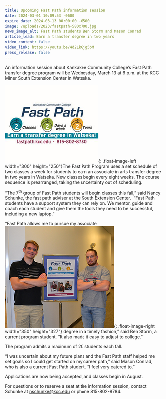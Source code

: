 ```yaml
---
title: Upcoming Fast Path information session
date: 2024-03-01 10:09:53 -0600
expire_date: 2024-03-13 00:00:00 -0500
image: /uploads/2023/fastpath-580x700.jpg
news_image_alt: Fast Path students Ben Storm and Mason Conrad
article_lead: Earn a transfer degree in two years
video_content: false
video_link: https://youtu.be/4d2LkGjg5bM
press_release: false
---
```

An information session about Kankakee Community College’s Fast Path transfer degree program will be Wednesday, March 13 at 6 p.m. at the KCC Miner South Extension Center in Watseka.

![Kankakee Community College Fast Path program](/uploads/2023/fastpathlogo-300x250.jpg "Kankakee Community College Fast Path program"){: .float-image-left width="300" height="250"}The Fast Path Program uses a set schedule of two classes a week for students to earn an associate in arts transfer degree in two years in Watseka. New classes begin every eight weeks. The course sequence is prearranged, taking the uncertainty out of scheduling.

“The 7<sup>th</sup> group of Fast Path students will begin classes this fall,” said Nancy Schunke, the fast path adviser at the South Extension Center.&nbsp; “Fast Path students have a support system they can rely on. We mentor, guide and coach each student and give them the tools they need to be successful, including a new laptop.”

“Fast Path allows me to pursue my associate![KCC Fast Path students Ben Storm and Mason Conrad](/uploads/2023/fastpath-350x327.jpg "KCC Fast Path students Ben Storm and Mason Conrad"){: .float-image-right width="350" height="327"} degree in a timely fashion,” said Ben Storm, a current program student. “It also made it easy to adjust to college.”

The program admits a maximum of 20 students each fall.

“I was uncertain about my future plans and the Fast Path staff helped me set goals so I could get started on my career path,” said Mason Conrad, who is also a current Fast Path student. “I feel very catered to.”

Applications are now being accepted, and classes begin in August.

For questions or to reserve a seat at the information session, contact Schunke at nschunke@kcc.edu or phone 815-802-8784.